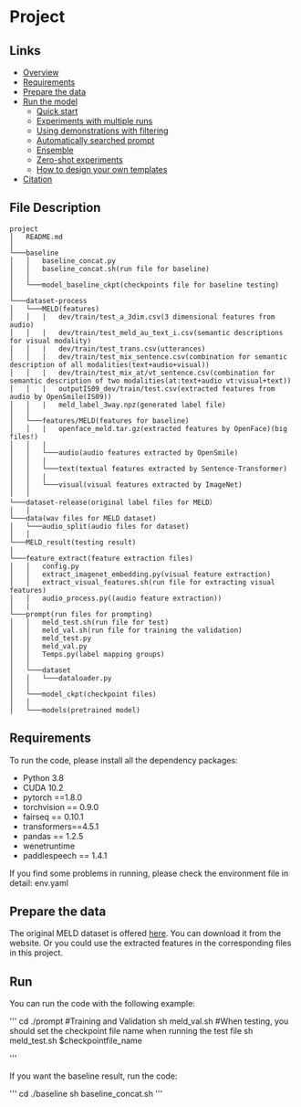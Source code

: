 # Project

## Links

* [Overview](#overview)
* [Requirements](#requirements)
* [Prepare the data](#prepare-the-data)
* [Run the model](#run-lm-bff)
  * [Quick start](#quick-start)
  * [Experiments with multiple runs](#experiments-with-multiple-runs)
  * [Using demonstrations with filtering](#using-demonstrations-with-filtering)
  * [Automatically searched prompt](#automatically-searched-prompt)
  * [Ensemble](#ensemble-model)
  * [Zero-shot experiments](#zero-shot-experiments)
  * [How to design your own templates](#how-to-design-your-own-templates)
* [Citation](#citation)

## File Description
```
project
│   README.md 
│
└───baseline
│   │   baseline_concat.py
│   │   baseline_concat.sh(run file for baseline)
│   │
│   └───model_baseline_ckpt(checkpoints file for baseline testing)
│   
└───dataset-process
│   └───MELD(features)
│   │   |   dev/train/test_a_3dim.csv(3 dimensional features from audio)
│   │   |   dev/train/test_meld_au_text_i.csv(semantic descriptions for visual modality)
│   │   |   dev/train/test_trans.csv(utterances)
│   │   |   dev/train/test_mix_sentence.csv(combination for semantic description of all modalities(text+audio+visual))
│   │   |   dev/train/test_mix_at/vt_sentence.csv(combination for semantic description of two modalities(at:text+audio vt:visual+text))
│   │   |   outputIS09_dev/train/test.csv(extracted features from audio by OpenSmile(IS09))
│   │   |   meld_label_3way.npz(generated label file)
│   │
│   └───features/MELD(features for baseline)
│   │   |   openface_meld.tar.gz(extracted features by OpenFace)(big files!)
│   │   |
│   │   └───audio(audio features extracted by OpenSmile)
│   │   |
│   │   └───text(textual features extracted by Sentence-Transformer)
│   │   |
│   │   └───visual(visual features extracted by ImageNet)
│   │
└───dataset-release(original label files for MELD）
│   │
└───data(wav files for MELD dataset)
│   └───audio_split(audio files for dataset)
│   │
└───MELD_result(testing result)
│   
└───feature_extract(feature extraction files)
│   │   config.py
│   │   extract_imagenet_embedding.py(visual feature extraction)
│   │   extract_visual_features.sh(run file for extracting visual features)
│   │   audio_process.py((audio feature extraction))
│   |
└───prompt(run files for prompting)
│   │   meld_test.sh(run file for test)
│   │   meld_val.sh(run file for training the validation)
│   │   meld_test.py
│   │   meld_val.py
│   │   Temps.py(label mapping groups)
│   │
│   └───dataset
│   │   └───dataloader.py
│   │
│   └───model_ckpt(checkpoint files)
│   │
│   └───models(pretrained model)

```

## Requirements

To run the code, please install all the dependency packages:

- Python 3.8
- CUDA 10.2
- pytorch ==1.8.0
- torchvision == 0.9.0
- fairseq == 0.10.1
- transformers==4.5.1
- pandas == 1.2.5
- wenetruntime
- paddlespeech == 1.4.1

If you find some problems in running, please check the environment file in detail: env.yaml

## Prepare the data

The original MELD dataset is offered [here](https://affective-meld.github.io/). You can download it from the website.
Or you could use the extracted features in the corresponding files in this project.

## Run

You can run the code with the following example:

'''
cd ./prompt
#Training and Validation
sh meld_val.sh
#When testing, you should set the checkpoint file name when running the test file
sh meld_test.sh $checkpointfile_name

'''

If you want the baseline result, run the code:

'''
cd ./baseline
sh baseline_concat.sh
'''
